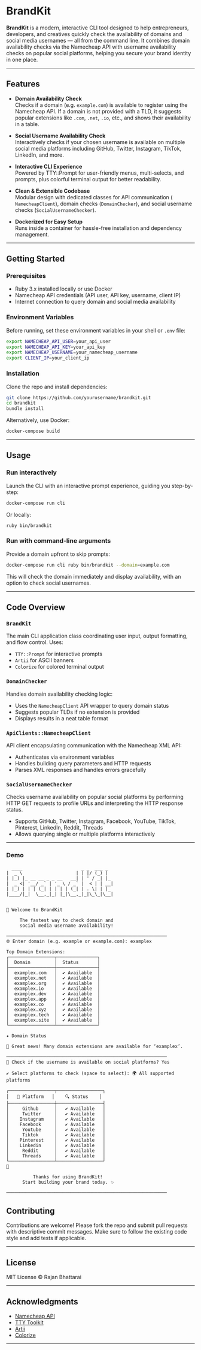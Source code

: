 # BrandKit

**BrandKit** is a modern, interactive CLI tool designed to help entrepreneurs,
developers, and creatives quickly check the availability of domains and social
media usernames — all from the command line. It combines domain availability
checks via the Namecheap API with username availability checks on popular social
platforms, helping you secure your brand identity in one place.

---

## Features

- **Domain Availability Check**  
  Checks if a domain (e.g. `example.com`) is available to register using the
  Namecheap API. If a domain is not provided with a TLD, it suggests popular
  extensions like `.com`, `.net`, `.io`, etc., and shows their availability in a
  table.

- **Social Username Availability Check**  
  Interactively checks if your chosen username is available on multiple social
  media platforms including GitHub, Twitter, Instagram, TikTok, LinkedIn, and
  more.

- **Interactive CLI Experience**  
  Powered by TTY::Prompt for user-friendly menus, multi-selects, and prompts,
  plus colorful terminal output for better readability.

- **Clean & Extensible Codebase**  
  Modular design with dedicated classes for API communication (
  `NamecheapClient`), domain checks (`DomainChecker`), and social username
  checks (`SocialUsernameChecker`).

- **Dockerized for Easy Setup**  
  Runs inside a container for hassle-free installation and dependency
  management.

---

## Getting Started

### Prerequisites

- Ruby 3.x installed locally or use Docker
- Namecheap API credentials (API user, API key, username, client IP)
- Internet connection to query domain and social media availability

### Environment Variables

Before running, set these environment variables in your shell or `.env` file:

```bash
export NAMECHEAP_API_USER=your_api_user
export NAMECHEAP_API_KEY=your_api_key
export NAMECHEAP_USERNAME=your_namecheap_username
export CLIENT_IP=your_client_ip
```

### Installation

Clone the repo and install dependencies:

```bash
git clone https://github.com/yourusername/brandkit.git
cd brandkit
bundle install
```

Alternatively, use Docker:

```bash
docker-compose build
```

---

## Usage

### Run interactively

Launch the CLI with an interactive prompt experience, guiding you step-by-step:

```bash
docker-compose run cli
```

Or locally:

```bash
ruby bin/brandkit
```

### Run with command-line arguments

Provide a domain upfront to skip prompts:

```bash
docker-compose run cli ruby bin/brandkit --domain=example.com
```

This will check the domain immediately and display availability, with an option
to check social usernames.

---

## Code Overview

### `BrandKit`

The main CLI application class coordinating user input, output formatting, and
flow control. Uses:

- `TTY::Prompt` for interactive prompts
- `Artii` for ASCII banners
- `Colorize` for colored terminal output

### `DomainChecker`

Handles domain availability checking logic:

- Uses the `NamecheapClient` API wrapper to query domain status
- Suggests popular TLDs if no extension is provided
- Displays results in a neat table format

### `ApiClients::NamecheapClient`

API client encapsulating communication with the Namecheap XML API:

- Authenticates via environment variables
- Handles building query parameters and HTTP requests
- Parses XML responses and handles errors gracefully

### `SocialUsernameChecker`

Checks username availability on popular social platforms by performing HTTP GET
requests to profile URLs and interpreting the HTTP response status.

- Supports GitHub, Twitter, Instagram, Facebook, YouTube, TikTok, Pinterest,
  LinkedIn, Reddit, Threads
- Allows querying single or multiple platforms interactively

---

### Demo

```
  ____                      _ _  ___ _
|  _ \                    | | |/ (_) |
| |_) |_ __ __ _ _ __   __| | ' / _| |_
|  _ <| '__/ _` | '_ \ / _` |  < | | __|
| |_) | | | (_| | | | | (_| | . \| | |_
|____/|_|  \__,_|_| |_|\__,_|_|\_\_|\__|


🚀 Welcome to BrandKit

     The fastest way to check domain and
     social media username availability!

────────────────────────────────────────────────────────────
🌐 Enter domain (e.g. example or example.com): examplex

Top Domain Extensions:
┌─────────────────┬───────────────┐
│  Domain         │  Status       │
├─────────────────┼───────────────┤
│  examplex.com   │  ✔ Available  │
│  examplex.net   │  ✔ Available  │
│  examplex.org   │  ✔ Available  │
│  examplex.io    │  ✔ Available  │
│  examplex.dev   │  ✔ Available  │
│  examplex.app   │  ✔ Available  │
│  examplex.co    │  ✔ Available  │
│  examplex.xyz   │  ✔ Available  │
│  examplex.tech  │  ✔ Available  │
│  examplex.site  │  ✔ Available  │
└─────────────────┴───────────────┘

✦ Domain Status

🎉 Great news! Many domain extensions are available for ‘examplex’.

────────────────────────────────────────────────────────────
📱 Check if the username is available on social platforms? Yes

✔ Select platforms to check (space to select): 🌍 All supported platforms

┌─────────────────┬─────────────────┐
│   📡 Platform   │    🔍 Status    │
├─────────────────┼─────────────────┤
│     Github      │   ✔ Available   │
│     Twitter     │   ✔ Available   │
│    Instagram    │   ✔ Available   │
│    Facebook     │   ✔ Available   │
│     Youtube     │   ✔ Available   │
│     Tiktok      │   ✔ Available   │
│    Pinterest    │   ✔ Available   │
│    Linkedin     │   ✔ Available   │
│     Reddit      │   ✔ Available   │
│     Threads     │   ✔ Available   │
└─────────────────┴─────────────────┘
👋

          Thanks for using BrandKit!
      Start building your brand today. ✨

────────────────────────────────────────────────────────────

```

## Contributing

Contributions are welcome! Please fork the repo and submit pull requests with
descriptive commit messages. Make sure to follow the existing code style and add
tests if applicable.

---

## License

MIT License © Rajan Bhattarai

---

## Acknowledgments

- [Namecheap API](https://www.namecheap.com/support/api/)
- [TTY Toolkit](https://ttytoolkit.org/)
- [Artii](https://github.com/miketierney/artii)
- [Colorize](https://github.com/fazibear/colorize)

---
